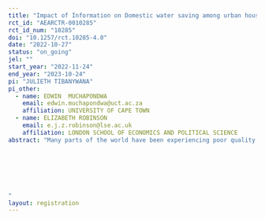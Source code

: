 ```yaml
---
title: "Impact of Information on Domestic water saving among urban households in Tanzania"
rct_id: "AEARCTR-0010285"
rct_id_num: "10285"
doi: "10.1257/rct.10285-4.0"
date: "2022-10-27"
status: "on_going"
jel: ""
start_year: "2022-11-24"
end_year: "2023-10-24"
pi: "JULIETH TIBANYWANA"
pi_other:
  - name: EDWIN  MUCHAPONDWA
    email: edwin.muchapondwa@uct.ac.za
    affiliation: UNIVERSITY OF CAPE TOWN
  - name: ELIZABETH ROBINSON
    email: e.j.z.robinson@lse.ac.uk
    affiliation: LONDON SCHOOL OF ECONOMICS AND POLITICAL SCIENCE
abstract: "Many parts of the world have been experiencing poor quality water, which has not been sufficient, especially at the domestic level where water usage keeps on increasing over time. It is expected that the demand for water will be greater than the supply by 40% as a result of a fast-growing population and poor water management. Tanzania is among the developing countries that have been facing water scarcity for households living in urban areas and for those that have access to it, its availability is unreliable, irregular, and highly erratic, and as a result, households do not consider water from authorities as the main source. This scarcity of water and its unreliability calls for the need to conserve water as an important natural resource. Therefore, this study proposes to use randomized control trials to investigate whether the provision of information on water usage can influence urban domestic households water saving behavior. This study will disseminate knowledge to local authorities and the public about the importance of being accountable in the use and management of water resources in line with the Tanzania’s development vision of 2025 on effective utilization and management of natural resources. This will guide policy decisions that aim at promoting efficient use of water. The paper will use baseline data from the government water authority and survey data which will be collected in Dar es Salaam city, Tanzania. A sample size of 900 urban households will be surveyed while during an intervention, 1600 households will be used.



"
layout: registration
---
```


